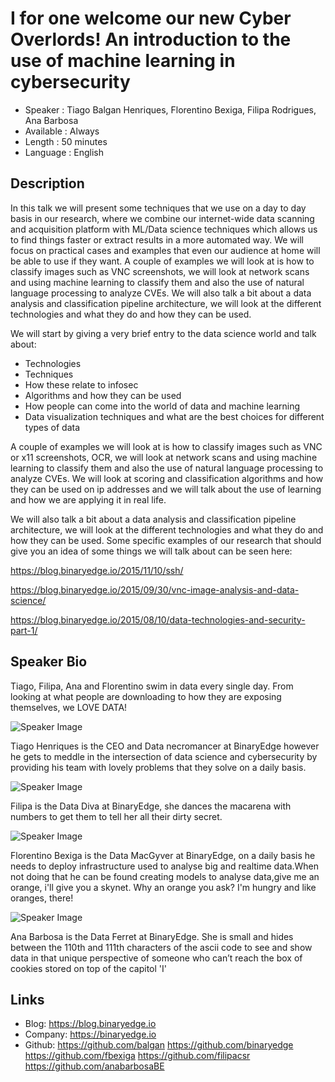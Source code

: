 I for one welcome our new Cyber Overlords! An introduction to the use of machine learning in cybersecurity
========================

* Speaker   : Tiago Balgan Henriques, Florentino Bexiga, Filipa Rodrigues, Ana Barbosa
* Available : Always
* Length    : 50 minutes
* Language  : English

Description
-----------

In this talk we will present some techniques that we use on a day to day basis in our research, where we combine our internet-wide data scanning and acquisition platform with ML/Data science techniques which allows us to find things faster or extract results in a more automated way. We will focus on practical cases and examples that even our audience at home will be able to use if they want. A couple of examples we will look at is how to classify images such as VNC screenshots, we will look at network scans and using machine learning to classify them and also the use of natural language processing to analyze CVEs. We will also talk a bit about a data analysis and classification pipeline architecture, we will look at the different technologies and what they do and how they can be used.

We will start by giving a very brief entry to the data science world and talk about:

* Technologies
* Techniques
* How these relate to infosec
* Algorithms and how they can be used
* How people can come into the world of data and machine learning
* Data visualization techniques and what are the best choices for different types of data


A couple of examples we will look at is how to classify images such as VNC or x11 screenshots, OCR, we will look at network scans and using machine learning to classify them and also the use of natural language processing to analyze CVEs. We will look at scoring and classification algorithms and how they can be used on ip addresses and we will talk about the use of learning and how we are applying it in real life.

We will also talk a bit about a data analysis and classification pipeline architecture, we will look at the different technologies and what they do and how they can be used.
Some specific examples of our research that should give you an idea of some things we will talk about can be seen here:

https://blog.binaryedge.io/2015/11/10/ssh/

https://blog.binaryedge.io/2015/09/30/vnc-image-analysis-and-data-science/

https://blog.binaryedge.io/2015/08/10/data-technologies-and-security-part-1/ 

Speaker Bio
-----------

Tiago, Filipa, Ana and Florentino swim in data every single day. From looking at what people are downloading to how they are exposing themselves, we LOVE DATA!

![Speaker Image](https://dl.dropboxusercontent.com/s/trp23b8i0r9r22u/Tiago%20Balgan.png?dl=0)

Tiago Henriques is the CEO and Data necromancer at BinaryEdge however he gets to meddle in the intersection of data science and cybersecurity by providing his team with lovely problems that they solve on a daily basis.

![Speaker Image](https://dl.dropboxusercontent.com/s/53ussxkirux8i1i/Filipa.png?dl=0)

Filipa is the Data Diva at BinaryEdge, she dances the macarena with numbers to get them to tell her all their dirty secret.

![Speaker Image](https://dl.dropboxusercontent.com/s/mgkojm17ennio8j/Florentino.png?dl=0)

Florentino Bexiga is the Data MacGyver at BinaryEdge, on a daily basis he needs to deploy infrastructure used to analyse big and realtime data.When not doing that he can be found creating models to analyse data,give me an orange, i'll give you a skynet. Why an orange you ask? I'm hungry and like oranges, there!

![Speaker Image](https://dl.dropboxusercontent.com/s/ntjwvmtbtgnm5rc/Ana.png?dl=0)

Ana Barbosa is the Data Ferret at BinaryEdge. She is small and hides between the 110th and 111th characters of the ascii code to see and show data in that unique perspective of someone who can’t reach the box of cookies stored on top of the capitol 'I'

Links
-----

* Blog: https://blog.binaryedge.io
* Company: https://binaryedge.io
* Github: https://github.com/balgan https://github.com/binaryedge https://github.com/fbexiga https://github.com/filipacsr https://github.com/anabarbosaBE



